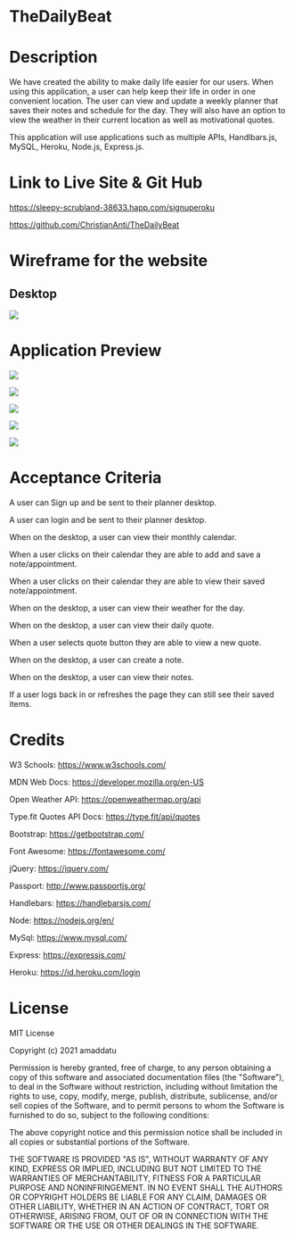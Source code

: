 
# TheDailyBeat

# Description
We have created the ability to make daily life easier for our users.  When using this application, a user can help keep their life in order in one convenient location.  The user can view and update a weekly planner that saves their notes and schedule for the day.  They will also have an option to view the weather in their current location as well as motivational quotes. 

This application will use applications such as multiple APIs, Handlbars.js, MySQL, Heroku, Node.js, Express.js.

# Link to Live Site & Git Hub

https://sleepy-scrubland-38633.happ.com/signuperoku

https://github.com/ChristianAnti/TheDailyBeat

# Wireframe for the website

## Desktop

![](wireMock.jpg)

# Application Preview

![](login.jpg)

![](weatherGeoLocation.jpg)

![](navBarAndNotes.jpg)

![](weatherInsQuote.jpg)

![](scheduleEventAndCalendar.jpg)

# Acceptance Criteria

A user can Sign up and be sent to their planner desktop.

A user can login and be sent to their planner desktop.

When on the desktop, a user can  view their monthly calendar.

When a user clicks on their calendar they are able to add and save a note/appointment.

When a user clicks on their calendar they are able to view their saved note/appointment.

When on the desktop, a user can view their weather for the day.

When on the desktop, a user can view their daily quote.

When a user selects quote button they are able to view a new quote.

When on the desktop, a user can create a note.

When on the desktop, a user can view their notes.

If a user logs back in or refreshes the page they can still see their saved items. 


# Credits

W3 Schools: https://www.w3schools.com/

MDN Web Docs: https://developer.mozilla.org/en-US

Open Weather API: https://openweathermap.org/api

Type.fit Quotes API Docs: https://type.fit/api/quotes

Bootstrap: https://getbootstrap.com/

Font Awesome: https://fontawesome.com/

jQuery: https://jquery.com/

Passport: http://www.passportjs.org/

Handlebars: https://handlebarsjs.com/

Node: https://nodejs.org/en/

MySql: https://www.mysql.com/

Express: https://expressjs.com/

Heroku: https://id.heroku.com/login


# License

MIT License

Copyright (c) 2021 amaddatu

Permission is hereby granted, free of charge, to any person obtaining a copy
of this software and associated documentation files (the "Software"), to deal
in the Software without restriction, including without limitation the rights
to use, copy, modify, merge, publish, distribute, sublicense, and/or sell
copies of the Software, and to permit persons to whom the Software is
furnished to do so, subject to the following conditions:

The above copyright notice and this permission notice shall be included in all
copies or substantial portions of the Software.

THE SOFTWARE IS PROVIDED "AS IS", WITHOUT WARRANTY OF ANY KIND, EXPRESS OR
IMPLIED, INCLUDING BUT NOT LIMITED TO THE WARRANTIES OF MERCHANTABILITY,
FITNESS FOR A PARTICULAR PURPOSE AND NONINFRINGEMENT. IN NO EVENT SHALL THE
AUTHORS OR COPYRIGHT HOLDERS BE LIABLE FOR ANY CLAIM, DAMAGES OR OTHER
LIABILITY, WHETHER IN AN ACTION OF CONTRACT, TORT OR OTHERWISE, ARISING FROM,
OUT OF OR IN CONNECTION WITH THE SOFTWARE OR THE USE OR OTHER DEALINGS IN THE
SOFTWARE.